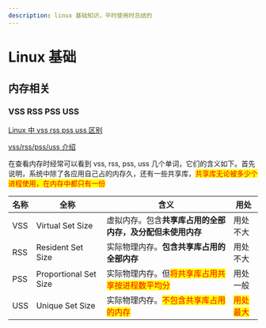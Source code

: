 ```yaml
---
description: linux 基础知识，平时使用时总结的
---
```


# Linux 基础

## 内存相关

### VSS RSS PSS USS

[Linux 中 vss rss pss uss 区别](https://segmentfault.com/a/1190000040077427)

[vss/rss/pss/uss 介绍](https://www.jianshu.com/p/3bab26d25d2e)

在查看内存时经常可以看到 vss, rss, pss, uss 几个单词，它们的含义如下。首先说明，系统中除了各应用自己占的内存久，还有一些共享库，<mark style="color:red;">共享库无论被多少个进程使用，在内存中都只有一份</mark>

| 名称  | 全称                    | 含义                                                      | 用处                                   |
| --- | --------------------- | ------------------------------------------------------- | ------------------------------------ |
| VSS | Virtual Set Size      | 虚拟内存。包含**共享库占用的全部内存，及分配但未使用内存**                         | 用处不大                                 |
| RSS | Resident Set Size     | 实际物理内存。**包含共享库占用的全部内存**                                 | 用处不大                                 |
| PSS | Proportional Set Size | 实际物理内存。但<mark style="color:red;">将共享库占用共享按进程数平均分</mark> | 用处一般                                 |
| USS | Unique Set Size       |  实际物理内存。<mark style="color:red;">不包含共享库占用的内存</mark>     | <mark style="color:red;">用处最大</mark> |

<mark style="color:red;"></mark>
